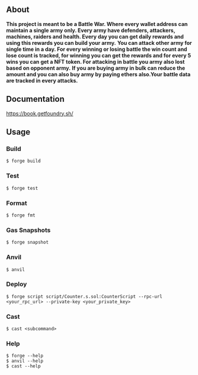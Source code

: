 ## About

   **This project is meant to be a Battle War. Where every wallet address can maintain a single army only. Every army have defenders, attackers, machines, raiders and health. Every day you can get daily rewards and using this rewards you can build your army.**
    **You can attack other army for single time in a day. For every winning or losing battle the win count and lose count is tracked, for winning you can get the rewards and for every 5 wins you can get a NFT token. For attacking in battle you army also lost based on opponent army.**
    **If you are buying army in bulk can reduce the amount and you can also buy army by paying ethers also.Your battle data are tracked in every attacks.**

## Documentation

https://book.getfoundry.sh/

## Usage

### Build

```shell
$ forge build
```

### Test

```shell
$ forge test
```

### Format

```shell
$ forge fmt
```

### Gas Snapshots

```shell
$ forge snapshot
```

### Anvil

```shell
$ anvil
```

### Deploy

```shell
$ forge script script/Counter.s.sol:CounterScript --rpc-url <your_rpc_url> --private-key <your_private_key>
```

### Cast

```shell
$ cast <subcommand>
```

### Help

```shell
$ forge --help
$ anvil --help
$ cast --help
```
